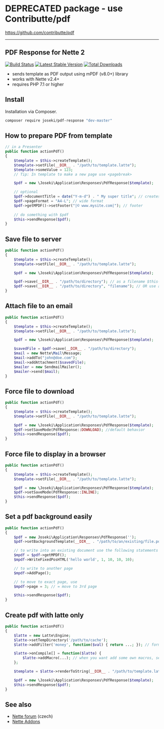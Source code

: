 # DEPRECATED package - use Contributte/pdf

https://github.com/contributte/pdf

---

## PDF Response for Nette 2

[![Build Status](https://travis-ci.org/Joseki/PdfResponse.svg?branch=master)](https://travis-ci.org/Joseki/PdfResponse)
[![Latest Stable Version](https://poser.pugx.org/joseki/pdf-response/v/stable)](https://packagist.org/packages/joseki/pdf-response)
[![Total Downloads](https://poser.pugx.org/joseki/pdf-response/downloads)](https://packagist.org/packages/joseki/pdf-response)

- sends template as PDF output using mPDF (v8.0+) library
- works with Nette v2.4+
- requires PHP 7.1 or higher

Install
---
Installation via Composer.

```sh
composer require joseki/pdf-response "dev-master"
```


How to prepare PDF from template
---

```php
// in a Presenter
public function actionPdf()
{
    $template = $this->createTemplate();
    $template->setFile(__DIR__ . "/path/to/template.latte");
    $template->someValue = 123;
    // Tip: In template to make a new page use <pagebreak>

    $pdf = new \Joseki\Application\Responses\PdfResponse($template);

    // optional
    $pdf->documentTitle = date("Y-m-d") . " My super title"; // creates filename 2012-06-30-my-super-title.pdf
    $pdf->pageFormat = "A4-L"; // wide format
    $pdf->getMPDF()->setFooter("|© www.mysite.com|"); // footer
    
    // do something with $pdf
    $this->sendResponse($pdf);
}
```

Save file to server
---

```php
public function actionPdf()
{
    $template = $this->createTemplate();
    $template->setFile(__DIR__ . "/path/to/template.latte");

    $pdf = new \Joseki\Application\Responses\PdfResponse($template);

    $pdf->save(__DIR__ . "/path/to/directory"); // as a filename $this->documentTitle will be used
    $pdf->save(__DIR__ . "/path/to/directory", "filename"); // OR use a custom name
}
```

Attach file to an email
---

```php
public function actionPdf()
{
    $template = $this->createTemplate();
    $template->setFile(__DIR__ . "/path/to/template.latte");

    $pdf = new \Joseki\Application\Responses\PdfResponse($template);

    $savedFile = $pdf->save(__DIR__ . "/path/to/directory");
    $mail = new Nette\Mail\Message;
    $mail->addTo("john@doe.com");
    $mail->addAttachment($savedFile);
    $mailer = new SendmailMailer();
    $mailer->send($mail);
}
```

Force file to download
---

```php
public function actionPdf()
{
    $template = $this->createTemplate();
    $template->setFile(__DIR__ . "/path/to/template.latte");

    $pdf = new \Joseki\Application\Responses\PdfResponse($template);
    $pdf->setSaveMode(PdfResponse::DOWNLOAD); //default behavior
    $this->sendResponse($pdf);
}
```

Force file to display in a browser
---

```php
public function actionPdf()
{
    $template = $this->createTemplate();
    $template->setFile(__DIR__ . "/path/to/template.latte");

    $pdf = new \Joseki\Application\Responses\PdfResponse($template);
    $pdf->setSaveMode(PdfResponse::INLINE);
    $this->sendResponse($pdf);
}
```   

Set a pdf background easily
---

```php
public function actionPdf()
{
    $pdf = new Joseki\Application\Responses\PdfResponse('');
    $pdf->setBackgroundTemplate(__DIR__ . "/path/to/an/existing/file.pdf");

    // to write into an existing document use the following statements
    $mpdf = $pdf->getMPDF();
    $mpdf->WriteFixedPosHTML('hello world', 1, 10, 10, 10);

    // to write to another page
    $mpdf->AddPage();

    // to move to exact page, use
    $mpdf->page = 3; // = move to 3rd page

    $this->sendResponse($pdf);
}
```

Create pdf with latte only
---

```php
public function actionPdf()
{
    $latte = new Latte\Engine;
    $latte->setTempDirectory('/path/to/cache');
    $latte->addFilter('money', function($val) { return ...; }); // formerly registerHelper()

    $latte->onCompile[] = function($latte) {
        $latte->addMacro(...); // when you want add some own macros, see http://goo.gl/d5A1u2
    };

    $template = $latte->renderToString(__DIR__ . "/path/to/template.latte");

    $pdf = new \Joseki\Application\Responses\PdfResponse($template);
    $this->sendResponse($pdf);
}
```

See also
---

- [Nette forum](http://forum.nette.org/cs/3726-addon-pdfresponse-pdfresponse) (czech)
- [Nette Addons](http://addons.nette.org/joseki/pdf-response)
